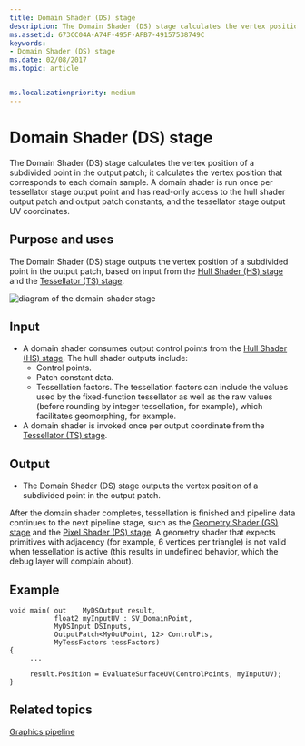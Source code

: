 ```yaml
---
title: Domain Shader (DS) stage
description: The Domain Shader (DS) stage calculates the vertex position of a subdivided point in the output patch; it calculates the vertex position that corresponds to each domain sample.
ms.assetid: 673CC04A-A74F-495F-AFB7-49157538749C
keywords:
- Domain Shader (DS) stage
ms.date: 02/08/2017
ms.topic: article


ms.localizationpriority: medium
---
```

# Domain Shader (DS) stage


The Domain Shader (DS) stage calculates the vertex position of a subdivided point in the output patch; it calculates the vertex position that corresponds to each domain sample. A domain shader is run once per tessellator stage output point and has read-only access to the hull shader output patch and output patch constants, and the tessellator stage output UV coordinates.

## <span id="Purpose_and_uses"></span><span id="purpose_and_uses"></span><span id="PURPOSE_AND_USES"></span>Purpose and uses


The Domain Shader (DS) stage outputs the vertex position of a subdivided point in the output patch, based on input from the [Hull Shader (HS) stage](hull-shader-stage--hs-.md) and the [Tessellator (TS) stage](tessellator-stage--ts-.md).

![diagram of the domain-shader stage](images/d3d11-domain-shader.png)

## <span id="Input"></span><span id="input"></span><span id="INPUT"></span>Input


-   A domain shader consumes output control points from the [Hull Shader (HS) stage](hull-shader-stage--hs-.md). The hull shader outputs include:
    -   Control points.
    -   Patch constant data.
    -   Tessellation factors. The tessellation factors can include the values used by the fixed-function tessellator as well as the raw values (before rounding by integer tessellation, for example), which facilitates geomorphing, for example.
-   A domain shader is invoked once per output coordinate from the [Tessellator (TS) stage](tessellator-stage--ts-.md).

## <span id="Output"></span><span id="output"></span><span id="OUTPUT"></span>Output


-   The Domain Shader (DS) stage outputs the vertex position of a subdivided point in the output patch.

After the domain shader completes, tessellation is finished and pipeline data continues to the next pipeline stage, such as the [Geometry Shader (GS) stage](geometry-shader-stage--gs-.md) and the [Pixel Shader (PS) stage](pixel-shader-stage--ps-.md). A geometry shader that expects primitives with adjacency (for example, 6 vertices per triangle) is not valid when tessellation is active (this results in undefined behavior, which the debug layer will complain about).

## <span id="Example"></span><span id="example"></span><span id="EXAMPLE"></span>Example


```
void main( out    MyDSOutput result, 
           float2 myInputUV : SV_DomainPoint, 
           MyDSInput DSInputs,
           OutputPatch<MyOutPoint, 12> ControlPts, 
           MyTessFactors tessFactors)
{
     ...

     result.Position = EvaluateSurfaceUV(ControlPoints, myInputUV);
}
```

## <span id="related-topics"></span>Related topics


[Graphics pipeline](graphics-pipeline.md)

 

 




